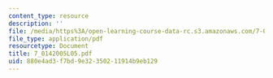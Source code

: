 ```yaml
---
content_type: resource
description: ''
file: /media/https%3A/open-learning-course-data-rc.s3.amazonaws.com/7-014-introductory-biology-spring-2005/880e4ad3f7bd9e32350211914b9eb129_7_0142005L05.pdf
file_type: application/pdf
resourcetype: Document
title: 7_0142005L05.pdf
uid: 880e4ad3-f7bd-9e32-3502-11914b9eb129
---
```

